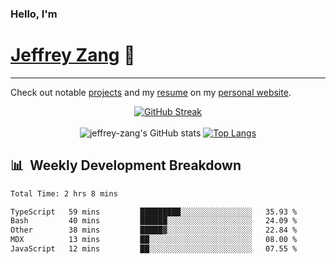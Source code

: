 
### Hello, I'm 
# [Jeffrey Zang](https://www.linkedin.com/in/jeffreyzang/) 🦀

---

Check out notable [projects](https://jeffz.dev/projects) and my [resume](https://jeffz.dev/resume) on my [personal website](https://jeffz.dev/).

<div align = 'center'>

[![GitHub Streak](https://github-readme-streak-stats.herokuapp.com/?user=jeffrey-zang&theme=tokyonight)](https://git.io/streak-stats)
<br></br>
![jeffrey-zang's GitHub stats](https://github-readme-stats.vercel.app/api?username=jeffrey-zang&show_icons=true&theme=tokyonight&hide_rank=true&hide=stars) 
[![Top Langs](https://github-readme-stats.vercel.app/api/top-langs/?username=jeffrey-zang&hide=ShaderLab,HLSL&layout=compact&theme=tokyonight)](https://github.com/anuraghazra/github-readme-stats)

</div>

## 📊 &nbsp;Weekly Development Breakdown
<!--START_SECTION:waka-->

```txt
Total Time: 2 hrs 8 mins

TypeScript   59 mins         █████████░░░░░░░░░░░░░░░░   35.93 %
Bash         40 mins         ██████░░░░░░░░░░░░░░░░░░░   24.09 %
Other        38 mins         █████▓░░░░░░░░░░░░░░░░░░░   22.84 %
MDX          13 mins         ██░░░░░░░░░░░░░░░░░░░░░░░   08.00 %
JavaScript   12 mins         ██░░░░░░░░░░░░░░░░░░░░░░░   07.55 %
```

<!--END_SECTION:waka-->

